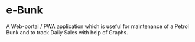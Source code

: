 # e-Bunk
A Web-portal / PWA application which is useful for maintenance of a Petrol Bunk and to track Daily Sales with help of Graphs.
